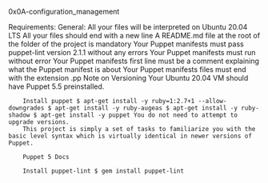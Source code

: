 0x0A-configuration_management

Requirements:
	General:
		All your files will be interpreted on Ubuntu 20.04 LTS
		All your files should end with a new line A README.md file at the root of the folder of the project is mandatory
		Your Puppet manifests must pass puppet-lint version 2.1.1 without any errors
		Your Puppet manifests must run without error
		Your Puppet manifests first line must be a comment explaining what the Puppet manifest is about
		Your Puppet manifests files must end with the extension .pp
		Note on Versioning Your Ubuntu 20.04 VM should have Puppet 5.5 preinstalled.

		Install puppet $ apt-get install -y ruby=1:2.7+1 --allow-downgrades $ apt-get install -y ruby-augeas $ apt-get install -y ruby-shadow $ apt-get install -y puppet You do not need to attempt to upgrade versions.
		This project is simply a set of tasks to familiarize you with the basic level syntax which is virtually identical in newer versions of Puppet.

		Puppet 5 Docs

		Install puppet-lint $ gem install puppet-lint
